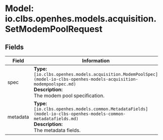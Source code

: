 # Model: io.clbs.openhes.models.acquisition.SetModemPoolRequest

## Fields

| Field | Information |
| --- | --- |
| spec | <b>Type:</b> `[io.clbs.openhes.models.acquisition.ModemPoolSpec](model-io-clbs-openhes-models-acquisition-modempoolspec.md)`<br><b>Description:</b><br>The modem pool specification. |
| metadata | <b>Type:</b> `[io.clbs.openhes.models.common.MetadataFields](model-io-clbs-openhes-models-common-metadatafields.md)`<br><b>Description:</b><br>The metadata fields. |

